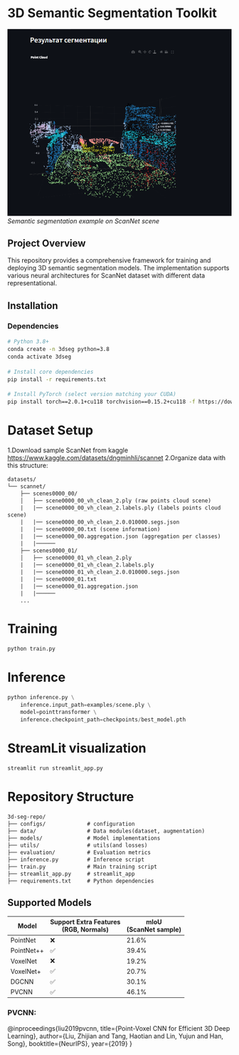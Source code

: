 # 3D Semantic Segmentation Toolkit

![3D Segmentation Example](static/seg_screan.png)  
*Semantic segmentation example on ScanNet scene*

## Project Overview

This repository provides a comprehensive framework for training and deploying 3D semantic segmentation models. The implementation supports various neural architectures for ScanNet dataset with different data representational.

## Installation

### Dependencies
```bash
# Python 3.8+
conda create -n 3dseg python=3.8
conda activate 3dseg

# Install core dependencies
pip install -r requirements.txt

# Install PyTorch (select version matching your CUDA)
pip install torch==2.0.1+cu118 torchvision==0.15.2+cu118 -f https://download.pytorch.org/whl/torch_stable.html
```

# Dataset Setup
1.Download sample ScanNet from kaggle https://www.kaggle.com/datasets/dngminhli/scannet
2.Organize data with this structure:
```
datasets/
└── scannet/
    ├── scenes0000_00/
    │   ├── scene0000_00_vh_clean_2.ply (raw points cloud scene)
    |   |── scene0000_00_vh_clean_2.labels.ply (labels points cloud scene)
    |   |── scene0000_00_vh_clean_2.0.010000.segs.json
    |   |── scene0000_00.txt (scene information)
    |   |── scene0000_00.aggregation.json (aggregation per classes)
    |   |──────
    ├── scenes0000_01/
    │   ├── scene0000_01_vh_clean_2.ply
    |   |── scene0000_01_vh_clean_2.labels.ply
    |   |── scene0000_01_vh_clean_2.0.010000.segs.json
    |   |── scene0000_01.txt
    |   |── scene0000_01.aggregation.json
    |   |──────
    ...
```

# Training
```python
python train.py 
```
# Inference
```python
python inference.py \
    inference.input_path=examples/scene.ply \
    model=pointtransformer \
    inference.checkpoint_path=checkpoints/best_model.pth
```
# StreamLit visualization
```python
streamlit run streamlit_app.py
```

# Repository Structure
```
3d-seg-repo/
├── configs/             # configuration
├── data/                # Data modules(dataset, augmentation)
├── models/              # Model implementations
├── utils/               # utils(and losses)
├── evaluation/          # Evaluation metrics
├── inference.py         # Inference script
├── train.py             # Main training script
├── streamlit_app.py     # streamlit_app
├── requirements.txt     # Python dependencies
```
## Supported Models

| Model            | Support Extra Features<br>(RGB, Normals) | mIoU<br>(ScanNet sample) |
|------------------|------------------------------------------|--------------------------|
| PointNet         | ❌                                       | 21.6%                    |
| PointNet++       | ✅                                       | 39.4%                    |
| VoxelNet         | ❌                                       | 19.2%                    |
| VoxelNet+        | ✅                                       | 20.7%                    |
| DGCNN            | ✅                                       | 30.1%                    |
| PVCNN            | ✅                                       | 46.1%                    |

### PVCNN:

@inproceedings{liu2019pvcnn,
  title={Point-Voxel CNN for Efficient 3D Deep Learning},
  author={Liu, Zhijian and Tang, Haotian and Lin, Yujun and Han, Song},
  booktitle={NeurIPS},
  year={2019}
}
